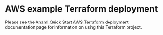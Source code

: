 # AWS example Terraform deployment

Please see the [Anaml Quick Start AWS Terraform deployment](https://www.anaml.io/docs/anaml-aws-terraform-quick-start/) documentation page for information on using this Terraform project.